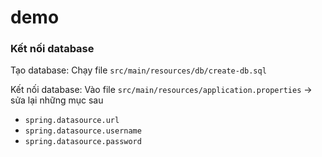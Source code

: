 # demo

### Kết nối database
Tạo database: Chạy file `src/main/resources/db/create-db.sql`

Kết nối database: Vào file `src/main/resources/application.properties` -> sửa lại những mục sau
* `spring.datasource.url`
* `spring.datasource.username`
* `spring.datasource.password`

